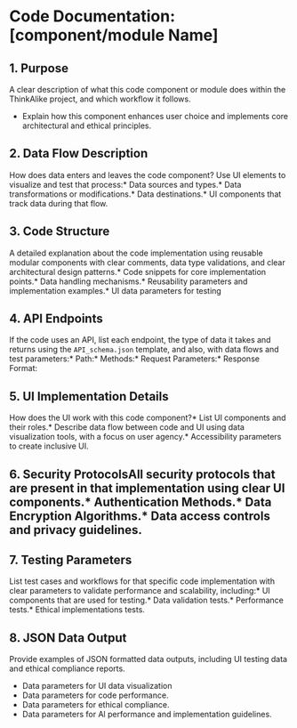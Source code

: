 # Code Documentation: [component/module Name]

## 1. Purpose
A clear description of what this code component or module does within the ThinkAlike project, and which workflow it follows.
* Explain how this component enhances user choice and implements core architectural and ethical principles.

## 2. Data Flow Description
How does data enters and leaves the code component? Use UI elements to visualize and test that process:*   Data sources and types.*   Data transformations or modifications.*    Data destinations.*   UI components that track data during that flow.

## 3. Code Structure
A detailed explanation about the code implementation using reusable modular components with clear comments, data type validations, and clear architectural design patterns.*   Code snippets for core implementation points.*   Data handling mechanisms.*   Reusability parameters and implementation examples.*    UI data parameters for testing

## 4. API Endpoints
If the code uses an API, list each endpoint, the type of data it takes and returns using the `API_schema.json` template, and also, with data flows and test parameters:*   Path:*   Methods:*   Request Parameters:*   Response Format:

## 5. UI Implementation Details

How does the UI work with this code component?*   List UI components and their roles.*   Describe data flow between code and UI using data visualization tools, with a focus on user agency.*   Accessibility parameters to create inclusive UI.

## 6. Security ProtocolsAll security protocols that are present in that implementation using clear UI components.*   Authentication Methods.*   Data Encryption Algorithms.*   Data access controls and privacy guidelines.

## 7. Testing Parameters
List test cases and workflows for that specific code implementation with clear parameters to validate performance and scalability, including:*   UI components that are used for testing.*   Data validation tests.*   Performance tests.*   Ethical implementations tests.

## 8.  JSON Data Output
Provide examples of JSON formatted data outputs, including UI testing data and ethical compliance reports.
*   Data parameters for UI data visualization
*   Data parameters for code performance.
*   Data parameters for ethical compliance.
*   Data parameters for Al performance and implementation guidelines.

